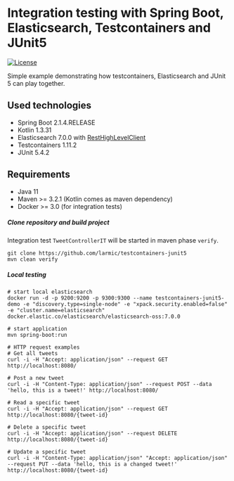 # Integration testing with Spring Boot, Elasticsearch, Testcontainers and JUnit5

[![License](https://img.shields.io/badge/License-Apache%202.0-blue.svg)](https://opensource.org/licenses/Apache-2.0)

Simple example demonstrating how testcontainers, Elasticsearch and JUnit 5 can play together.

## Used technologies

* Spring Boot 2.1.4.RELEASE
* Kotlin 1.3.31
* Elasticsearch 7.0.0 with [RestHighLevelClient](https://www.elastic.co/guide/en/elasticsearch/client/java-rest/current/java-rest-high-getting-started-initialization.html)
* Testcontainers 1.11.2
* JUnit 5.4.2

## Requirements

* Java 11
* Maven >= 3.2.1 (Kotlin comes as maven dependency)
* Docker >= 3.0 (for integration tests)

##### Clone repository and build project

Integration test ```TweetControllerIT``` will be started in maven phase ```verify```.

```ssh
git clone https://github.com/larmic/testcontainers-junit5
mvn clean verify
```

##### Local testing

```ssh
# start local elasticsearch
docker run -d -p 9200:9200 -p 9300:9300 --name testcontainers-junit5-demo -e "discovery.type=single-node" -e "xpack.security.enabled=false" -e "cluster.name=elasticsearch" docker.elastic.co/elasticsearch/elasticsearch-oss:7.0.0

# start application
mvn spring-boot:run

# HTTP request examples
# Get all tweets
curl -i -H "Accept: application/json" --request GET http://localhost:8080/

# Post a new tweet
curl -i -H "Content-Type: application/json" --request POST --data 'hello, this is a tweet!' http://localhost:8080/

# Read a specific tweet     
curl -i -H "Accept: application/json" --request GET http://localhost:8080/{tweet-id}      
 
# Delete a specific tweet
curl -i -H "Accept: application/json" --request DELETE http://localhost:8080/{tweet-id}

# Update a specific tweet    
curl -i -H "Content-Type: application/json" "Accept: application/json" --request PUT --data 'hello, this is a changed tweet!' http://localhost:8080/{tweet-id}        
```
